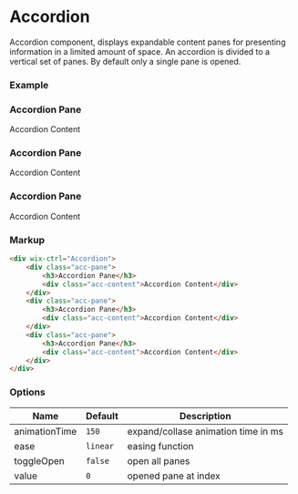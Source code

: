 # Accordion
<!-- Accordion -->

Accordion component, displays expandable content panes for presenting information in a limited amount of space.
An accordion is divided to a vertical set of panes. By default only a single pane is opened.

### Example

<div wix-ctrl="Accordion">
	<div class="acc-pane">
		<h3>Accordion Pane</h3>
		<div class="acc-content">Accordion Content</div>
	</div>
	<div class="acc-pane">
		<h3>Accordion Pane</h3>
		<div class="acc-content">Accordion Content</div>
	</div>
	<div class="acc-pane">
		<h3>Accordion Pane</h3>
		<div class="acc-content">Accordion Content</div>
	</div>
</div>

### Markup
```html
<div wix-ctrl="Accordion">
	<div class="acc-pane">
		<h3>Accordion Pane</h3>
		<div class="acc-content">Accordion Content</div>
	</div>
	<div class="acc-pane">
		<h3>Accordion Pane</h3>
		<div class="acc-content">Accordion Content</div>
	</div>
	<div class="acc-pane">
		<h3>Accordion Pane</h3>
		<div class="acc-content">Accordion Content</div>
	</div>
</div>
```

### Options

Name            | Default   | Description
----------------|-----------|------------
animationTime   | `150`     | expand/collase animation time in ms
ease            | `linear`  | easing function
toggleOpen      | `false`   | open all panes
value           | `0`       |  opened pane at index

